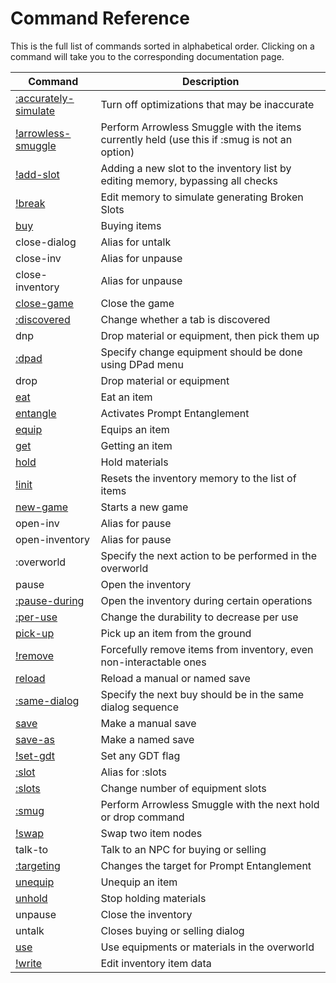# Command Reference

This is the full list of commands sorted in alphabetical order.
Clicking on a command will take you to the corresponding documentation page.

<div class="skybook--wide-table">

| Command | Description |
|-|-|
| [<skyb>:accurately-simulate</skyb>](../action/get.md#performance) | Turn off optimizations that may be inaccurate |
| [<skyb>!arrowless-smuggle</skyb>](../action/material.md#smuggle-state-for-arrowless-offset) | Perform Arrowless Smuggle with the items currently held (use this if <skyb>:smug</skyb> is not an option)|
| [<skyb>!add-slot</skyb>](../action/low_level.md) | Adding a new slot to the inventory list by editing memory, bypassing all checks |
| [<skyb>!break</skyb>](../action/low_level.md) | Edit memory to simulate generating Broken Slots |
| [<skyb>buy</skyb>](../action/get.md) | Buying items |
| <skyb>close-dialog</skyb> | Alias for <skyb>untalk</skyb> |
| <skyb>close-inv</skyb> | Alias for <skyb>unpause</skyb> |
| <skyb>close-inventory</skyb> | Alias for <skyb>unpause</skyb> |
| [<skyb>close-game</skyb>](../action/save.md) | Close the game |
| [<skyb>:discovered</skyb>](../action/flags.md#discovered-tabs) | Change whether a tab is discovered |
| <skyb>dnp</skyb> | Drop material or equipment, then pick them up |
| [<skyb>:dpad</skyb>](../action/equip.md) | Specify change equipment should be done using DPad menu |
| <skyb>drop</skyb> | Drop material or equipment |
| [<skyb>eat</skyb>](../action/material.md) | Eat an item |
| [<skyb>entangle</skyb>](../action/entangle.md) | Activates Prompt Entanglement |
| [<skyb>equip</skyb>](../action/equip.md) | Equips an item |
| [<skyb>get</skyb>](../action/get.md) | Getting an item |
| [<skyb>hold</skyb>](../action/material.md) | Hold materials |
| [<skyb>!init</skyb>](../action/low_level.md) | Resets the inventory memory to the list of items |
| [<skyb>new-game</skyb>](../action/save.md) | Starts a new game |
| <skyb>open-inv</skyb> | Alias for <skyb>pause</skyb> |
| <skyb>open-inventory</skyb> | Alias for <skyb>pause</skyb> |
| <skyb>:overworld</skyb> | Specify the next action to be performed in the overworld |
| <skyb>pause</skyb> | Open the inventory |
| [<skyb>:pause-during</skyb>](../action/get.md#pause-on-item-text-boxes) | Open the inventory during certain operations |
| [<skyb>:per-use</skyb>](../action/overworld.md) | Change the durability to decrease per use |
| [<skyb>pick-up</skyb>](../action/get.md) | Pick up an item from the ground |
| [<skyb>!remove</skyb>](../action/low_level.md) | Forcefully remove items from inventory, even non-interactable ones |
| [<skyb>reload</skyb>](../action/save.md) | Reload a manual or named save |
| [<skyb>:same-dialog</skyb>](../action/get.md) | Specify the next buy should be in the same dialog sequence |
| [<skyb>save</skyb>](../action/save.md) | Make a manual save |
| [<skyb>save-as</skyb>](../action/save.md) | Make a named save |
| [<skyb>!set-gdt</skyb>](../action/flags.md#any-flag) | Set any GDT flag |
| [<skyb>:slot</skyb>](../action/flags.md#number-of-slots-ie-hestu-upgrade) | Alias for <skyb>:slots</skyb> |
| [<skyb>:slots</skyb>](../action/flags.md#number-of-slots-ie-hestu-upgrade) | Change number of equipment slots |
| [<skyb>:smug</skyb>](../action/material.md#smuggle-state-for-arrowless-offset) | Perform Arrowless Smuggle with the next <skyb>hold</skyb> or <skyb>drop</skyb> command |
| [<skyb>!swap</skyb>](../action/low_level.md#change-item-data) | Swap two item nodes |
| <skyb>talk-to</skyb> | Talk to an NPC for buying or selling |
| [<skyb>:targeting</skyb>](../action/entangle.md) | Changes the target for Prompt Entanglement |
| [<skyb>unequip</skyb>](../action/equip.md) | Unequip an item |
| [<skyb>unhold</skyb>](../action/material.md) | Stop holding materials |
| <skyb>unpause</skyb> | Close the inventory |
| <skyb>untalk</skyb> | Closes buying or selling dialog |
| [<skyb>use</skyb>](../action/overworld.md) | Use equipments or materials in the overworld |
| [<skyb>!write</skyb>](../action/low_level.md#change-item-data) | Edit inventory item data |

</div>
